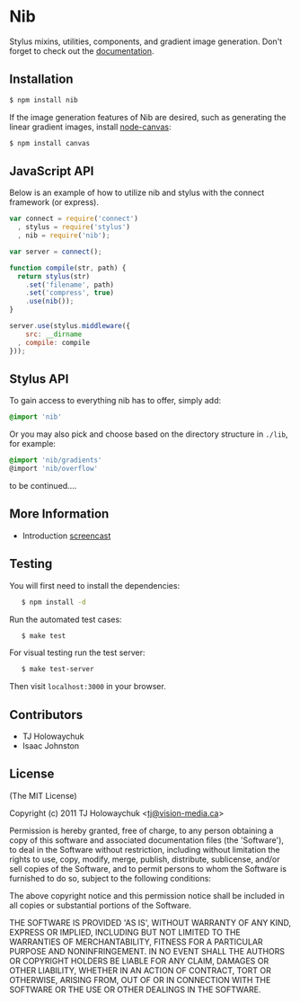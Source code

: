 # Nib

  Stylus mixins, utilities, components, and gradient image generation. Don't forget to check out the [documentation](http://visionmedia.github.com/nib/).

## Installation

```bash
$ npm install nib
```

 If the image generation features of Nib are desired, such as generating the linear gradient images, install [node-canvas](http://github.com/learnboost/node-canvas):
 
```bash 
$ npm install canvas
```

## JavaScript API

 Below is an example of how to utilize nib and stylus with the connect framework (or express).

```javascript
var connect = require('connect')
  , stylus = require('stylus')
  , nib = require('nib');

var server = connect();

function compile(str, path) {
  return stylus(str)
	.set('filename', path)
	.set('compress', true)
	.use(nib());
}

server.use(stylus.middleware({
	src: __dirname
  , compile: compile
}));
```

## Stylus API

  To gain access to everything nib has to offer, simply add:

  ```css
  @import 'nib'
  ```
  
  Or you may also pick and choose based on the directory structure in `./lib`, for example:
  
  ```css
  @import 'nib/gradients'
  @import 'nib/overflow'
  ```
  
to be continued....

## More Information

  - Introduction [screencast](http://www.screenr.com/M6a)

## Testing

 You will first need to install the dependencies:
 
 ```bash
    $ npm install -d
 ```
 
 Run the automated test cases:
 
 ```bash
    $ make test
 ```
 
 For visual testing run the test server:
 
 ```bash
    $ make test-server
 ```
 
 Then visit `localhost:3000` in your browser.

## Contributors

  - TJ Holowaychuk
  - Isaac Johnston

## License 

(The MIT License)

Copyright (c) 2011 TJ Holowaychuk &lt;tj@vision-media.ca&gt;

Permission is hereby granted, free of charge, to any person obtaining
a copy of this software and associated documentation files (the
'Software'), to deal in the Software without restriction, including
without limitation the rights to use, copy, modify, merge, publish,
distribute, sublicense, and/or sell copies of the Software, and to
permit persons to whom the Software is furnished to do so, subject to
the following conditions:

The above copyright notice and this permission notice shall be
included in all copies or substantial portions of the Software.

THE SOFTWARE IS PROVIDED 'AS IS', WITHOUT WARRANTY OF ANY KIND,
EXPRESS OR IMPLIED, INCLUDING BUT NOT LIMITED TO THE WARRANTIES OF
MERCHANTABILITY, FITNESS FOR A PARTICULAR PURPOSE AND NONINFRINGEMENT.
IN NO EVENT SHALL THE AUTHORS OR COPYRIGHT HOLDERS BE LIABLE FOR ANY
CLAIM, DAMAGES OR OTHER LIABILITY, WHETHER IN AN ACTION OF CONTRACT,
TORT OR OTHERWISE, ARISING FROM, OUT OF OR IN CONNECTION WITH THE
SOFTWARE OR THE USE OR OTHER DEALINGS IN THE SOFTWARE.
